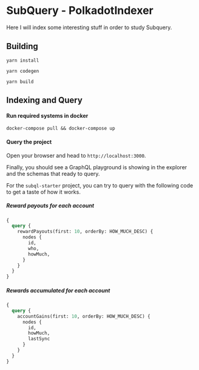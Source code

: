 # SubQuery - PolkadotIndexer

Here I will index some interesting stuff in order to study Subquery.

## Building

```
yarn install
```

```
yarn codegen
```

```
yarn build
```

## Indexing and Query

#### Run required systems in docker

```
docker-compose pull && docker-compose up
```

#### Query the project

Open your browser and head to `http://localhost:3000`.

Finally, you should see a GraphQL playground is showing in the explorer and the schemas that ready to query.

For the `subql-starter` project, you can try to query with the following code to get a taste of how it works.

##### Reward payouts for each account

```graphql
{
  query {
  	rewardPayouts(first: 10, orderBy: HOW_MUCH_DESC) {
      nodes {
        id,
        who,
        howMuch,
      }
    }
  }
}
```

##### Rewards accumulated for each account

```graphql
{
  query {
  	accountGains(first: 10, orderBy: HOW_MUCH_DESC) {
      nodes {
        id,
        howMuch,
        lastSync
      }
    }
  }
}
```